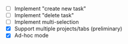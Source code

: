 * [ ] Implement "create new task"
* [ ] Implement "delete task"
* [ ] Implement multi-selection
* [x] Support multiple projects/tabs (preliminary)
* [x] Ad-hoc mode
